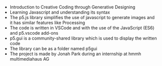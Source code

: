 - Introduction to Creative Coding through Generative Designing
- Learning Javascript and understanding its syntax
- The p5.js library simplifies the use of javascript to generate images and it has similar features like Processing
- The code is written in VSCode and with the use of the JavaScript (ES6) and p5.vscode add-ons
- p5.gui is a community-shared library which is used to display the written code
- The library can be as a folder named p5gui
- The project is made by Jonah Park during an internship at hmmh multimediahaus AG
